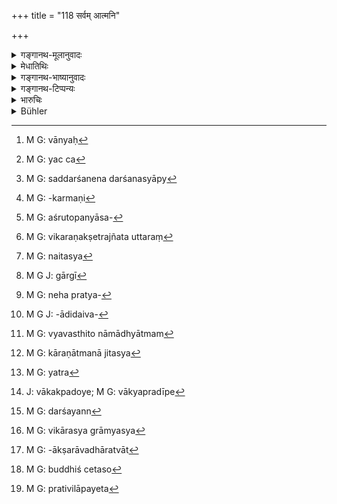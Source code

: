 +++
title = "118 सर्वम् आत्मनि"

+++

<details><summary>गङ्गानथ-मूलानुवादः</summary>

With a concentrated mind, one should perceive in the Self all things, real as well as unreal. One who perceives all things in the Self never turns his mind towards wrong.—(118)
</details>

<details><summary>मेधातिथिः</summary>

**सर्वं** जगत् **सदसद्**रूपम् उत्पत्तिविनाशधर्मकम् । अथ **असत्**[^३९४] शशविषाणादिवत् सच् च[^३९५] नित्यम् आकाशादिवत् **सर्वम् आत्मनि संपश्येद्** आत्मनि व्यवस्थितम् उपासीत । 


[^३९५]:
     M G: yac ca


[^३९४]:
     M G: vānyaḥ

- संदर्शनार्थस्य स्पष्टार्थस्य साक्षात्करणपर्यन्तयोपासनया विज्ञायते । न हि सकृद्दर्शनेन साक्षात्कारः संभवति । तथोपदिश्यते रहस्यशास्त्रम् । तत्रात्मध्यानायैतद् उक्तं भवति "श्रोतव्यो मन्तव्यो निदिह्यासितव्यः" (बाउ २.४.५) इति ध्यानपर्यन्तता सद्दर्शनस्य[^३९६] । आत्मध्यानं यथोपदिष्टज्ञानाभ्यासो विजातीयप्रत्ययान्तरितम् उच्यते । अथ वा सामर्थ्याद् अभ्यासाक्षेपः । यतः संस्कारकर्माणि[^३९७] च संस्कार्ये विशेषाधानेन संपन्नस्वार्थानि भवन्ति । यथा "व्रीहीन् अवहन्ति" (आप्श्र् १.२१.७) इति अश्रुतोपन्यासः[^३९८] तुषकणविप्रमोकफलेभ्यस् तत्संदर्शनेन ह्य् अदृष्टार्थता स्यात् । तथा च कर्मविधित्वात् षष्ठिसंस्कारकर्मताहानिश् च । अतः **संपशेद्** इति ज्ञेयान्तरविषयज्ञाननिराकरणेन तद् एकज्ञेयनिष्ठाम् अनुब्रूयात् । 


[^३९८]:
     M G: aśrutopanyāsa-


[^३९७]:
     M G: -karmaṇi


[^३९६]:
     M G: saddarśanena darśanasyāpy

- अत्र्**आत्मनी**ति विवदन्ते । को ऽयम् आत्मा नाम । यदि तावद् अयं देहाधिकरणः क्षेत्रज्ञः तत उत्तरं[^३९९] विरुध्येत "प्रशासितारं रुक्माभम्" (म्ध् १२.१२२) इति । न हि कर्मत्वशरीरस्य मृत्योर् उत्पत्तिः श्रूयते- एतस्य[^४००] वाक्षरस्य प्रशासने गार्गि[^४०१] द्व्यावापृथिव्यौ विधृते तिष्ठतः" (बाउ ३.८.९) इति । तस्मान् नाहंप्रत्यय्प्रेमेये[^४०२] आत्मन्य् अपि संसारविधिः । अतो ऽन्या काचित् तस्य स्वरूपसिद्धिर् वक्तव्या । किंचैवं सति **पश्येद्** इत्यादिना बाह्यात्मनाम् अप्य् आधिभूताधिदैवभावेन[^४०३] व्यवस्थितानाम् आध्यात्मम्[^४०४] उपसंहारः । शिष्यते च श्रौतम् अतोस्तरागः साधनतया कारणात्मनार्जितस्य[^४०५] संबन्धितां प्रतिपद्यते । 


[^४०५]:
     M G: kāraṇātmanā jitasya


[^४०४]:
     M G: vyavasthito nāmādhyātmam


[^४०३]:
     M G J: -ādidaiva-


[^४०२]:
     M G: neha pratya-


[^४०१]:
     M G J: gārgī


[^४००]:
     M G: naitasya


[^३९९]:
     M G: vikaraṇakṣetrajñata uttaraṃ

- <u>ननु</u> यः सर्वं जगत्कारणपुरुषावच्छेदम् उक्तं सदा प्रत्य्**आत्मनि संपश्येद्** इति, तत्र कीदृशम् आत्मनो दर्शनम् आत्मनीति वक्तव्यम् ।

- <u>अन्ये</u> तु मन्यन्ते । शरीरात्मन एवैतत् संनिवेशनं युक्तम् । तस्य हि श्रोतृसंनिवेशेन तद्वत्ता युक्ता । 

- <u>तत्रोच्यते</u> । आत्मशब्दस् तावत् परमात्मविषयतया दर्शितवाक्यान्तरसमन्वयप्रमाणः । यत् तु[^४०६] स्वरूपसिद्धिर् वक्तव्येति तत्र किम् अन्यच् छक्यं न वक्तुम् अन्यद् अतः श्रोतृत्वज्ञानविधेः । तानि च वाक्यानि प्रतिशाखं सर्वोपनिषद्भ्यो ऽवगन्तव्यानि । प्रमाणान्तराणाम् अप्य् एकत्वप्रतिपादनपरत्वाद् एव ग्राहिणः प्रत्यक्षस्य मिश्रैः कृत एव क्लेशः । उक्तं च वाक्यपदीये[^४०७] "न तद् अस्ति च तन् नाम्नि" (ब्वक्य् ३.२.१२) इत्यादि । विध्यवगम्यता च शरीरावरकाद् अवसातव्या । 


[^४०७]:
     J: vākakpadoye; M G: vākyapradīpe


[^४०६]:
     M G: yatra

- यद् अप्य् उक्तम् असत् कथं दृश्यत[^४०८] इति सच् चासच् चेत्य् अयम् अर्थः स्यात् । सद् इति विकारग्रामस्य[^४०९] निर्देशः । असद् इत्य् अप्रत्यक्षतैव सूक्ष्मतयाशक्यावधारत्वात्[^४१०] । 


[^४१०]:
     M G: -ākṣarāvadhāratvāt


[^४०९]:
     M G: vikārasya grāmyasya


[^४०८]:
     M G: darśayann

- यद् अप्य् उक्तं नास्ति परमात्मनः श्रोत्रसंबन्ध इति । किम् अत्र संबन्धि सर्वस्य जगत्स्थित्युत्पत्तिविनाशानां तत्कारणतयोपपादित्वात् । 

- यश् चायं संनिवेशविधिस् तस्यायम् अर्थः । यावद् यत् किंचिद् भेदवद् अवभासते तत् सर्वम् अद्वैतिकत्वे प्रविलापयेत् । सर्वम् आत्मस्थम् इत्य् एतत् परमात्मनो विरतिसामान्ये हेतुर् विद्यत इति । 

- **समाहितः** । समाधिर् नाम चित्तवृत्तिनिरोधोपायो योगशास्त्राद् आगमयितव्य इत्य् अर्थः । **नाधर्मे कुरुते मतिं** बुद्धिचेतसोर्[^४११] निश्चलताभावः । तावद् अभ्यसेद् यावद् वादिभिश् चेतो नापह्रियेत । अतश् च यावत् कश्चिद् भेदकत्वे प्रतिविलापयेत्[^४१२] ॥ १२.११८ ॥


[^४१२]:
     M G: prativilāpayeta


[^४११]:
     M G: buddhiś cetaso
</details>

<details><summary>गङ्गानथ-भाष्यानुवादः</summary>

‘*All things*’—the world—‘*real and unreal*’—*i.e*., which is liable to be produced and to be destroyed; or that which is eternal like the
*Ākāśa*, or what is an absolute non-entity, like the ‘hare’s horn’—all
this one should perceive in the Self;—that is, he should contemplate upon all this as centred in the Self.

What ‘*perceiving*’ connotes is a clear conception; and this can only be obtained by constant contemplation; as no dear conception of a thing can be obtained by merely seeing it once. It is for this reason that the Esoteric Science has been propounded. And in connection with the contemplation of the Self, we have such texts as—‘It should be listened to, thought, upon and meditated upon,’ where the act of *seeing* is spoken of as extending up to *meditation*.

That is called ‘Contemplation of the Self’ which consists in repeated meditation upon It, without the intervention of any other foreign object.

Or, mere *repetition* (of the act of seeing) may be taken as what is implied by the term ‘*perceive*’ As a matter of fact, all purificatory acts have their purpose fulfilled only when they impart to the purified object a certain peculiar excellence; as is found in the case of the thumping of the corn; where, even though the repetition of the act of thumping is not directly laid down, yet it becomes implied by the fact that without such repeated thumping the corns cannot be cleared of all their husk. If the act were to be left off before this had been accomplished, it could only be regarded as leading to some invisible (transcendental) result; and in that case the act would cease to be ‘purificatory’.

For this reason the term ‘*should perceive*’ should be taken to mean the giving up of all other acts, and the repeating of the act of perceiving of the one object in view.

In regard to the ‘*Self*’ spoken of here, people dispute over its exact meaning:—“What is it that is called ‘Self,’ ‘*ātman*’? (A) If it stands for the Conscious Entity ensouling the body, then this is inconsistent with what follows regarding ‘the Ruler, the Soul, bright like gold, eta, etc.’ (in 122); since we do not hear of anybody appearing for such a being,—since what is declared regarding It is—‘O Gārgi, the Sun and the Moon remain under the control of this Imperishable One, so also Heaven and Earth have been upheld by him’ (*Bṛhadāraṇyaka*

*Upaniṣad*). For those reasons the transmigratory process cannot belong
to that Self with regard to which we have the notion of ‘I’; so that some other form will have to be pointed out as belonging to the ‘Self’ spoken of here. Further, under the said explanation, by virtue of what the text lays down regarding ‘perceiving all things in the Self,’ even things external, at least in their spiritual aspects, will have to be regarded as being resolved into the Individual Soul (which is absurd). The only alternative left is to regard the ‘Self’ as standing for that which is the original source of all Being, of the whole Universe, one that interpenetrates all entities. Hut in regard to this it will be necessary to explain what exactly would be meant by^(‘)perceiving all things in the Self.’ Others have held that what is referred to is the Bodily Self, in which all things are to be perceived.

Our explanation is as follows—As regards the term ‘*ātman*,’ ‘Self,’ it has been already shown that all authorities agree in pointing to its standing for the Supreme Self. As for what has been said above regarding the necessity for pointing out the exact form of the ‘Self’ here meant,—what else could be said on the point, except what is found asserted under the Injunctions of ‘listening to......and knowing’ this Self;—all such injunctions can be found out from the various Upaniṣads belonging to the various Vedic texts. Then again, it is because there are other proofs also of the unity of this Self that Miśra has taken such pains to explain the actual facts of perception (which point to diversity). The following passage is found in the *Vākyapadīya*—‘There is nothing in name, etc.’ The fact of this Self being comprehended with the help of Injunctions may be ascertained from the fact of the Body being Its covering, etc.

As for the objection as to how what is ‘*asat*’ (unreal) can be seen;—in the phrase ‘the *real and the unreal*’ the term ‘*real*’ stands for the whole aggregate of worldly products, and ‘*unreal*’ for such subtle objects as are ordinarily *not perceptible*.

Another question that has been raised is—“How can the Supreme Self have any connection with *hearing* (such as is mentioned in the Injunction that ‘the Self should be heard, etc., etc.)?’”

But what to say of connection with *Hearing*? In fact the birth, existence and dissolution of the entire Universe has been proved to have its source in that Self.

As for the Injunction regarding the resolving of all things into the Self,—what is actually meant is that ‘whatever appears to be diverse, all that one should resolve into that *One* Entity.’ And what is meant by everything subsisting in the Self, is that one should cease to have any hankering for the things of the world.

‘*With concentrated mind*.’—This ‘*Concentration*’ means ‘the controlling of the operation of the mind’; and how this is to be done is to be learnt from the *Yoga-śāstra*.

‘*Never turns his mind towards wrong*.’—This connotes the immobility of the intellect and the mind. What is here prescribed should be practised until the mind ceases to be perturbed by disputants; and whatever there may be of diversity should he resolved into the one Supreme Self.—118
</details>

<details><summary>गङ्गानथ-टिप्पन्यः</summary>

‘*Ātmani*’.—‘In the supreme self’ (Kullūka and Nandana),—‘in his Own individual self’ (Govindarāja).

‘*Sadasat*’.—‘The products and the causes, or the intelligent and the non-intelligent’ (Nandana),—‘that which has shape and which is shapeless’ (Govindarāja),—‘that which comes into existence and perishes,’ or ‘that which is an absolute non-entity and that which is eternal’ (proposed by Medhātithi).

This verse is quoted in *Aparārka* (p. 1027).
</details>

<details><summary>भारुचिः</summary>

> एतद् वो ऽयं भृगुः शास्त्रं श्रावयिष्यत्य् अशेषतः ।  
> एतद् धि मत्तो ऽधिजगे सर्वम् एषो ऽखिलं मुनिः ॥ इति । *म्ध् १.५९)

यद्य् अयम् उपसंहारो धर्माणाम् उत्तरास् तर्हि किमर्थाः श्लोकाः । परमात्मोपासनार्थाः । तथा चोत्तरत्राध्यात्मम् एव वक्ष्यते, न तु धर्माः केचन वक्ष्यन्ते । उक्तत्वात् तेषाम् । एवं च सति पूर्वश्लोक उक्तानां सर्वधर्माणाम् उपसंहारार्थः, न तु शात्रस्य । शास्त्रं तु परमात्मविषयम् उपासनापदर्थं साद्यात्मम् उत्तरत्रोपसंहरिष्यति-

> इत्य् एतन् मानवं शास्त्रं भृगुप्रोक्तं पठन् द्विजः ।  
> भवत्य् आचारवान् नित्यं यथेष्टां चाप्नुयाद् गतिम् ॥ इति । (म्ध् १२.१२६)

न केवलम् एतद् एव धर्मगुह्यं यद् उक्तं धर्मोपसंहारे- **एवं स भगवान् देवो लोकानां हितकाम्यया** इत्य् एवमादि, किं तर्हीदं चापरं परमात्मविषयं तत्प्रसंख्यानम् अध्यात्मोपासनारूपं धर्मगुह्यम् उच्यते ॥ १२.११७ ॥

केचिद् आहुः क्षेत्रज्ञात्मविषयं तत्प्रसंख्यानम् अध्यात्मोपासनारूपं धर्मगुह्यम् । न, विरुद्धत्वात् । वक्ष्यति हि- "प्रशासितारं सर्वेषाम्" इत्य् एवमादि । यत इदं परमात्मविषयम् एव्**आत्म**ग्रहणं विज्ञेयम् । तथा च प्रदर्शयिष्यामः । श्लोकम् इदानीं विवृणु[म]ः । **सर्वं** यद् वक्ष्यति । **सच् चासच् चेति** तद् व्यक्ताव्यक्तं सविकारं प्रधानम् उच्यते । **आत्मनीति** सर्ववेदशाखोपनिषदस् तत्त्वे परमात्मनीत्य् अर्थः । अध्यस्तं व्यवस्थितं तदधीनवृत्तिभेदपक्षे, तदात्मकतया वाभेदपक्ष इति केचित् । **संपश्येद्** इत्य् उपासीतेत्य् अर्थः । कथम् एवं यथोवचाम । तथा च पश्यतिर् उपासनार्थो विज्ञेयः । तस्य विशेषणं **समाहितः** आस्तिक्येन श्रद्धया यमनियमैर् वा समाहितात्मा पश्येत् । अस्य फलार्थवादः फलविधिर् वायम्- **सर्वं ह्य् आत्मनि संपश्यन् नाधर्मे कुरुते मनः**, परमात्मत्वेन सर्वम् इदं पश्यन् । यतश् च ॥ १२.११८ ॥
</details>

<details><summary>Bühler</summary>

118	Let (every Brahmana), concentrating his mind, fully recognise in the Self all things, both the real and the unreal, for he who recognises the universe in the Self, does not give his heart to unrighteousness.
</details>
